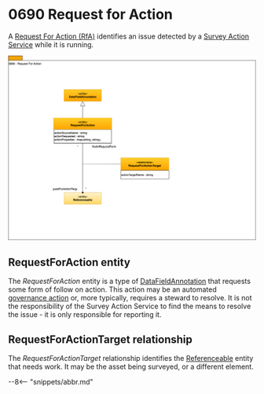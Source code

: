 <!-- SPDX-License-Identifier: CC-BY-4.0 -->
<!-- Copyright Contributors to the ODPi Egeria project. -->

# 0690 Request for Action

A [Request For Action (RfA)](/concepts/request-for-action) identifies an issue detected by a [Survey Action Service](/concepts/survey-action-service) while it is running.

![UML](0690-Request-for-Action.svg)

## RequestForAction entity

The *RequestForAction* entity is a type of [DataFieldAnnotation](/types/6/0610-Annotations) that requests some form of follow on action.  This action may be an automated [governance action](/concepts/governance-action) or, more typically, requires a steward to resolve.  It is not the responsibility of the Survey Action Service to find the means to resolve the issue - it is only responsible for reporting it. 

## RequestForActionTarget relationship

The *RequestForActionTarget* relationship identifies the [Referenceable](/types/0/0010-Base-Model) entity that needs work.  It may be the asset being surveyed, or a different element.

--8<-- "snippets/abbr.md"